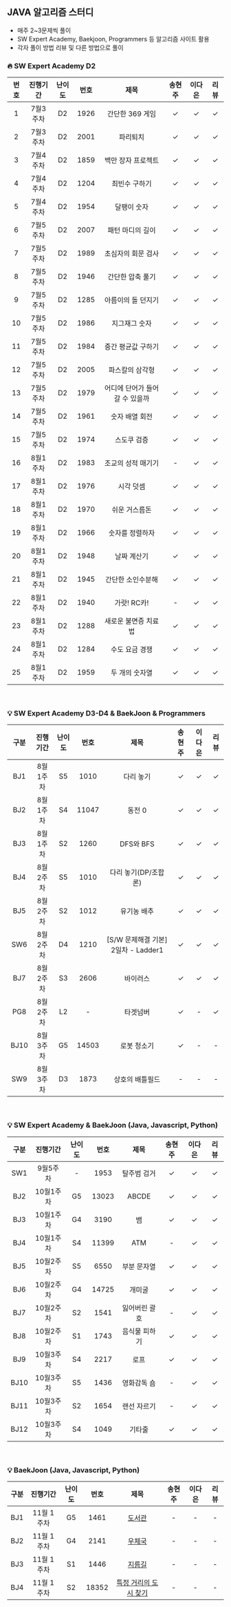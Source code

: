 ## JAVA 알고리즘 스터디
- 매주 2~3문제씩 풀이
- SW Expert Academy, Baekjoon, Programmers 등 알고리즘 사이트 활용
- 각자 풀이 방법 리뷰 및 다른 방법으로 풀이



### 🔥 SW Expert Academy D2

| 번호  | 진행기간  | 난이도 |  번호  |        제목         | 송현주 | 이다은 | 리뷰  |
|:---:|:-----:|:---:|:----:|:-----------------:|:---:|:---:|:---:|
|  1  | 7월3주차 | D2  | 1926 |    간단한 369 게임     |  ✓  |  ✓  |  ✓  |
|  2  | 7월3주차 | D2  | 2001 |       파리퇴치        |  ✓  |  ✓  |  ✓  |
|  3  | 7월4주차 | D2  | 1859 |    백만 장자 프로젝트     |  ✓  |  ✓  |  ✓  |
|  4  | 7월4주차 | D2  | 1204 |      최빈수 구하기      |  ✓  |  ✓  |  ✓  |
|  5  | 7월4주차 | D2  | 1954 |      달팽이 숫자       |  ✓  |  ✓  |  ✓  |
|  6  | 7월5주차 | D2  | 2007 |     패턴 마디의 길이     |  ✓  |  ✓  |  ✓  |
|  7  | 7월5주차 | D2  | 1989 |    초심자의 회문 검사     |  ✓  |  ✓  |  ✓  |
|  8  | 7월5주차 | D2  | 1946 |     간단한 압축 풀기     |  ✓  |  ✓  |  ✓  |
|  9  | 7월5주차 | D2  | 1285 |    아름이의 돌 던지기     |  ✓  |  ✓  |  ✓  |
| 10  | 7월5주차 | D2  | 1986 |      지그재그 숫자      |  ✓  |  ✓  |  ✓  |
| 11  | 7월5주차 | D2  | 1984 |    중간 평균값 구하기     |  ✓  |  ✓  |  ✓  |
| 12  | 7월5주차 | D2  | 2005 |     파스칼의 삼각형      |  ✓  |  ✓  |  ✓  |
| 13  | 7월5주차 | D2  | 1979 | 어디에 단어가 들어갈 수 있을까 |  ✓  |  ✓  |  ✓  |
| 14  | 7월5주차 | D2  | 1961 |     숫자 배열 회전      |  ✓  |  ✓  |  ✓  |
| 15  | 7월5주차 | D2  | 1974 |      스도쿠 검증       |  ✓  |  ✓  |  ✓  |
| 16  | 8월1주차 | D2  | 1983 |    조교의 성적 매기기     |  -  |  ✓  |  ✓  |
| 17  | 8월1주차 | D2  | 1976 |       시각 덧셈       |  ✓  |  ✓  |  ✓  |
| 18  | 8월1주차 | D2  | 1970 |      쉬운 거스름돈      |  ✓  |  ✓  |  ✓  |
| 19  | 8월1주차 | D2  | 1966 |     숫자를 정렬하자      |  ✓  |  ✓  |  ✓  |
| 20  | 8월1주차 | D2  | 1948 |      날짜 계산기       |  ✓  |  ✓  |  ✓  |
| 21  | 8월1주차 | D2  | 1945 |     간단한 소인수분해     |  ✓  |  ✓  |  ✓  |
| 22  | 8월1주차 | D2  | 1940 |     가랏! RC카!      |  -  |  ✓  |  ✓  |
| 23  | 8월1주차 | D2  | 1288 |    새로운 불면증 치료법    |  ✓  |  ✓  |  ✓  |
| 24  | 8월1주차 | D2  | 1284 |     수도 요금 경쟁      |  ✓  |  ✓  |  ✓  |
| 25  | 8월1주차 | D2  | 1959 |     두 개의 숫자열      |  ✓  |  ✓  |  ✓  |


<br/>

### 💡 SW Expert Academy D3-D4 & BaekJoon & Programmers
|구분|  진행기간  | 난이도 |  번호  |        제목         | 송현주 | 이다은  | 리뷰  |
|:---:|:-----:|:---:|:----:|:-----------------:|:--:|:----:|:---:|
|BJ1| 8월1주차| S5  | 1010 |    다리 놓기   |  ✓ |  ✓   | ✓ |
|BJ2| 8월1주차| S4  | 11047 |   동전 0   |  ✓ |  ✓   | ✓  |
|BJ3| 8월1주차| S2  | 1260 |    DFS와 BFS   |  ✓ |  ✓   | ✓  |
|BJ4| 8월2주차| S5  | 1010 |    다리 놓기(DP/조합론)  |  ✓ |  ✓   | ✓  |
|BJ5| 8월2주차| S2  | 1012 |    유기농 배추   |  ✓ |  ✓   |  ✓  |
|SW6| 8월2주차| D4  | 1210 |    [S/W 문제해결 기본] 2일차 - Ladder1   |  ✓ |  ✓  |  ✓  |
|BJ7| 8월2주차| S3  | 2606 |    바이러스   |  ✓ |  ✓   |  ✓  |
|PG8| 8월2주차| L2  | - |    타겟넘버   |  ✓ |  -  |  ✓  |
|BJ10| 8월3주차| G5  | 14503 |  로봇 청소기  |  ✓  | -  |  -  |
|SW9| 8월3주차| D3  | 1873 |    상호의 배틀필드   |  - | -  |  -  |

<br/>

### 💡 SW Expert Academy & BaekJoon (Java, Javascript, Python)
|구분|  진행기간  | 난이도 |  번호  |        제목         | 송현주 | 이다은  | 리뷰  |
|:---:|:-----:|:---:|:----:|:-----------------:|:--:|:----:|:---:|
|SW1| 9월5주차| - | 1953 |   탈주범 검거   |  ✓  |  ✓  | ✓ |
|BJ2| 10월1주차| G5 | 13023 |   ABCDE   |  ✓  |  ✓  | ✓ |
|BJ3| 10월1주차| G4 | 3190 |   뱀   |  ✓  |  ✓  | ✓ |
|BJ4| 10월1주차| S4 | 11399 |   ATM   |  -  |  ✓  | ✓ |
|BJ5| 10월2주차| S5 | 6550 |   부분 문자열   |  ✓  |  ✓  | ✓ |
|BJ6| 10월2주차| G4 | 14725 |   개미굴   |  ✓  |  ✓  | ✓ |
|BJ7| 10월2주차| S2 | 1541 |   잃어버린 괄호   |  -  |  ✓  | ✓ |
|BJ8| 10월2주차| S1 | 1743 |   음식물 피하기   |  ✓  |  ✓  | ✓ |
|BJ9| 10월3주차| S4 | 2217 |   로프   |   ✓  |  ✓  | ✓ |
|BJ10| 10월3주차| S5 | 1436 |   영화감독 숌   |   -  |  ✓  | ✓ |
|BJ11| 10월3주차| S2 | 1654 |   랜선 자르기   |   -  |  ✓  | ✓ |
|BJ12| 10월3주차| S4 | 1049 |   기타줄   |   ✓  |  ✓  | ✓ |

<br/>

### 💡 BaekJoon (Java, Javascript, Python)
|구분|  진행기간  | 난이도 |  번호  |        제목         | 송현주 | 이다은  | 리뷰  |
|:---:|:-----:|:---:|:----:|:-----------------:|:--:|:----:|:---:|
|BJ1| 11월 1주차| G5 | 1461 |  [도서관](https://www.acmicpc.net/problem/1461)   |  -  |  -  | - |
|BJ2| 11월 1주차| G4 | 2141 |  [우체국](https://www.acmicpc.net/problem/2141)   |  -  |  -  | - |
|BJ3| 11월 1주차| S1 | 1446 |  [지름길](https://www.acmicpc.net/problem/1446)   |  -  |  -  | - |
|BJ4| 11월 1주차| S2 | 18352 |  [특정 거리의 도시 찾기](https://www.acmicpc.net/problem/18352)   |  -  |  -  | - |

 
 


